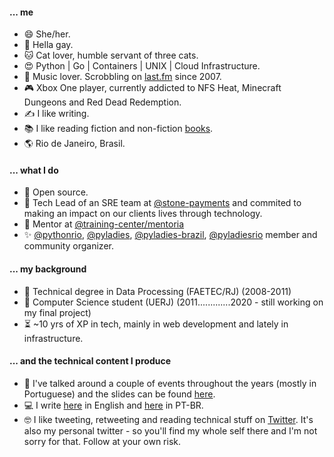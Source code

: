 #### ... me
- 😄 She/her.
- 🌈 Hella gay.
- 🐱 Cat lover, humble servant of three cats.
- 😍 Python | Go | Containers | UNIX | Cloud Infrastructure.
- 🎵 Music lover. Scrobbling on [last.fm](http://last.fm/user/biahll) since 2007.
- 🎮 Xbox One player, currently addicted to NFS Heat, Minecraft Dungeons and Red Dead Redemption.
- ✍️ I like writing.
- 📚 I like reading fiction and non-fiction [books](https://www.skoob.com.br/usuario/28503-bia).
- 🌎 Rio de Janeiro, Brasil.

#### ... what I do
- 💓 Open source.
- 💚 Tech Lead of an SRE team at [@stone-payments](https://github.com/stone-payments) and commited to making an impact on our clients lives through technology.
- 🥰 Mentor at [@training-center/mentoria](https://github.com/training-center/mentoria)
- ✨ [@pythonrio](https://github.com/pythonrio), [@pyladies](https://github.com/pyladies), [@pyladies-brazil](https://github.com/pyladies-brazil), [@pyladiesrio](https://github.com/pyladiesrio) member and community organizer.

#### ... my background
- 🏫 Technical degree in Data Processing (FAETEC/RJ) (2008-2011)
- 🏫 Computer Science student (UERJ) (2011.............2020 - still working on my final project)
- ⏳ ~10 yrs of XP in tech, mainly in web development and lately in infrastructure.

#### ... and the technical content I produce
- 🎤 I've talked around a couple of events throughout the years (mostly in Portuguese) and the slides can be found [here](https://biancarosa.com.br/talks/).
- 💻 I write [here](https://biancarosa.com.br) in English and [here](https://biancarosa.com.br/pt/) in PT-BR.
- 🤓 I like tweeting, retweeting and reading technical stuff on [Twitter](https://twitter.com/__biancarosa). It's also my personal twitter - so you'll find my whole self there and I'm not sorry for that. Follow at your own risk.
